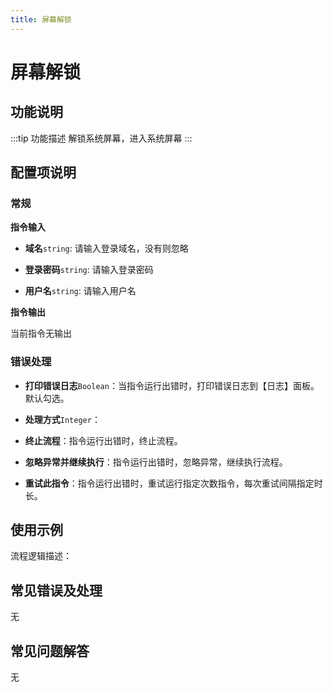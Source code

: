 ```yaml
---
title: 屏幕解锁
---
```


# 屏幕解锁

## 功能说明

:::tip 功能描述
解锁系统屏幕，进入系统屏幕
:::

## 配置项说明

### 常规

**指令输入**

- **域名**`string`: 请输入登录域名，没有则忽略

- **登录密码**`string`: 请输入登录密码

- **用户名**`string`: 请输入用户名


**指令输出**

当前指令无输出

### 错误处理

- **打印错误日志**`Boolean`：当指令运行出错时，打印错误日志到【日志】面板。默认勾选。

- **处理方式**`Integer`：

 - **终止流程**：指令运行出错时，终止流程。

 - **忽略异常并继续执行**：指令运行出错时，忽略异常，继续执行流程。

 - **重试此指令**：指令运行出错时，重试运行指定次数指令，每次重试间隔指定时长。

## 使用示例

流程逻辑描述：

## 常见错误及处理

无

## 常见问题解答

无


